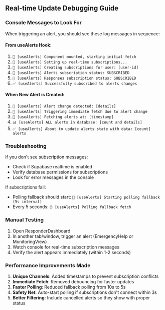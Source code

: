 ## Real-time Update Debugging Guide

### Console Messages to Look For

When triggering an alert, you should see these log messages in sequence:

#### From useAlerts Hook:
1. `🚀 [useAlerts] Component mounted, starting initial fetch`
2. `🔌 [useAlerts] Setting up real-time subscriptions...`
3. `🔧 [useAlerts] Creating subscriptions for user: [user-id]`
4. `📡 [useAlerts] Alerts subscription status: SUBSCRIBED`
5. `📡 [useAlerts] Responses subscription status: SUBSCRIBED`
6. `✅ [useAlerts] Successfully subscribed to alerts changes`

#### When New Alert is Created:
1. `🚨 [useAlerts] Alert change detected: [details]`
2. `🔄 [useAlerts] Triggering immediate fetch due to alert change`
3. `🔄 [useAlerts] Fetching alerts at: [timestamp]`
4. `📊 [useAlerts] ALL alerts in database: [count and details]`
5. `✅ [useAlerts] About to update alerts state with data: [count] alerts`

### Troubleshooting

If you don't see subscription messages:
- Check if Supabase realtime is enabled
- Verify database permissions for subscriptions
- Look for error messages in the console

If subscriptions fail:
- Polling fallback should start: `🔄 [useAlerts] Starting polling fallback (5s interval)`
- Every 5 seconds: `⏰ [useAlerts] Polling fallback fetch`

### Manual Testing

1. Open ResponderDashboard
2. In another tab/window, trigger an alert (EmergencyHelp or MonitoringView)
3. Watch console for real-time subscription messages
4. Verify the alert appears immediately (within 1-2 seconds)

### Performance Improvements Made

1. **Unique Channels**: Added timestamps to prevent subscription conflicts
2. **Immediate Fetch**: Removed debouncing for faster updates  
3. **Faster Polling**: Reduced fallback polling from 10s to 5s
4. **Safety Net**: Auto-start polling if subscriptions don't connect within 3s
5. **Better Filtering**: Include cancelled alerts so they show with proper status
